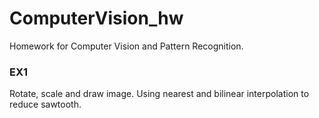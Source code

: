 # ComputerVision_hw

Homework for Computer Vision and Pattern Recognition.



### EX1

Rotate, scale and draw image. Using nearest and bilinear interpolation to reduce sawtooth.